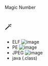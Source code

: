 Magic Number
#
## 🪄

- ELF
    ![image](https://user-images.githubusercontent.com/61821641/156248248-6e780465-4618-4cb1-81a2-319bcb876a86.png)
- PE 
    ![image](https://user-images.githubusercontent.com/61821641/155899233-2287d0d9-5dfd-4096-8591-b38d7309c511.png)
- JPEG
    ![image](https://user-images.githubusercontent.com/61821641/155899317-b8322753-77bc-4c85-a60e-490cdc70f3b6.png)
- java (.class)

